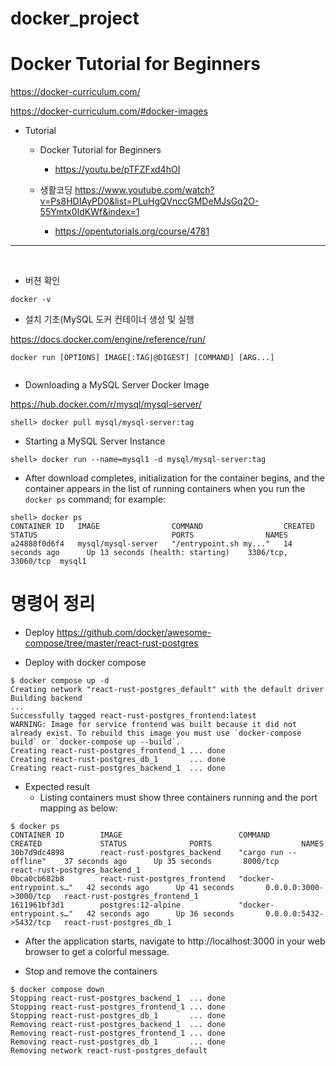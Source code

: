 # docker_project

# Docker Tutorial for Beginners

https://docker-curriculum.com/


https://docker-curriculum.com/#docker-images

- Tutorial
  - Docker Tutorial for Beginners
    - https://youtu.be/pTFZFxd4hOI

  - 생활코딩 https://www.youtube.com/watch?v=Ps8HDIAyPD0&list=PLuHgQVnccGMDeMJsGq2O-55Ymtx0IdKWf&index=1
    - https://opentutorials.org/course/4781

<hr>

<br>

- 버젼 확인
```
docker -v
```

- 설치 기초(MySQL 도커 컨테이너 생성 및 실행

https://docs.docker.com/engine/reference/run/

```
docker run [OPTIONS] IMAGE[:TAG|@DIGEST] [COMMAND] [ARG...]


```

- Downloading a MySQL Server Docker Image

https://hub.docker.com/r/mysql/mysql-server/

```
shell> docker pull mysql/mysql-server:tag
```

- Starting a MySQL Server Instance

```
shell> docker run --name=mysql1 -d mysql/mysql-server:tag
```


- After download completes, initialization for the container begins, and the container appears in the list of running containers when you run the ```docker ps``` command; for example:

```
shell> docker ps
CONTAINER ID   IMAGE                COMMAND                  CREATED             STATUS                              PORTS                NAMES
a24888f0d6f4   mysql/mysql-server   "/entrypoint.sh my..."   14 seconds ago      Up 13 seconds (health: starting)    3306/tcp, 33060/tcp  mysql1
```

# 명령어 정리

- Deploy https://github.com/docker/awesome-compose/tree/master/react-rust-postgres

- Deploy with docker compose

```
$ docker compose up -d
Creating network "react-rust-postgres_default" with the default driver
Building backend
...
Successfully tagged react-rust-postgres_frontend:latest
WARNING: Image for service frontend was built because it did not already exist. To rebuild this image you must use `docker-compose build` or `docker-compose up --build`.
Creating react-rust-postgres_frontend_1 ... done
Creating react-rust-postgres_db_1       ... done
Creating react-rust-postgres_backend_1  ... done
```

- Expected result
  - Listing containers must show three containers running and the port mapping as below:

```
$ docker ps
CONTAINER ID        IMAGE                          COMMAND                  CREATED             STATUS              PORTS                    NAMES
30b7d9dc4898        react-rust-postgres_backend    "cargo run --offline"    37 seconds ago      Up 35 seconds       8000/tcp                 react-rust-postgres_backend_1
0bca0cb682b8        react-rust-postgres_frontend   "docker-entrypoint.s…"   42 seconds ago      Up 41 seconds       0.0.0.0:3000->3000/tcp   react-rust-postgres_frontend_1
1611961bf3d1        postgres:12-alpine             "docker-entrypoint.s…"   42 seconds ago      Up 36 seconds       0.0.0.0:5432->5432/tcp   react-rust-postgres_db_1
```

- After the application starts, navigate to http://localhost:3000 in your web browser to get a colorful message.

- Stop and remove the containers

```
$ docker compose down
Stopping react-rust-postgres_backend_1  ... done
Stopping react-rust-postgres_frontend_1 ... done
Stopping react-rust-postgres_db_1       ... done
Removing react-rust-postgres_backend_1  ... done
Removing react-rust-postgres_frontend_1 ... done
Removing react-rust-postgres_db_1       ... done
Removing network react-rust-postgres_default
```



